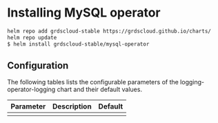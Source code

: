 # Installing MySQL operator

```bash
helm repo add grdscloud-stable https://grdscloud.github.io/charts/
helm repo update
$ helm install grdscloud-stable/mysql-operator
```

## Configuration

The following tables lists the configurable parameters of the logging-operator-logging chart and their default values.

| Parameter                                           | Description                                                              | Default                                                    |
| --------------------------------------------------- | ------------------------------------------------------                   | ------------------------------                             |
|  |  |  |